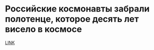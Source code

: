 # Российские космонавты забрали полотенце, которое десять лет висело в космосе 



[LINK](https://varlamov.ru/3459356.html)
